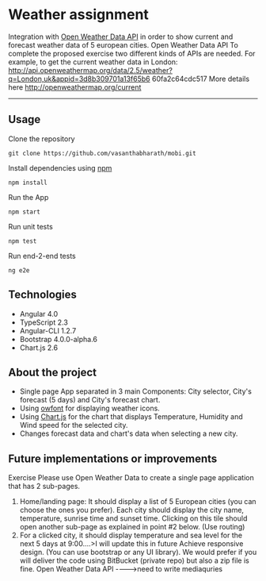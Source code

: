 Weather assignment
===================


Integration with [Open Weather Data API](https://openweathermap.org/api) in order to show current and forecast weather data of 5 european cities.
Open Weather Data API
To complete the proposed exercise two different kinds of APIs are needed.
For example, to get the current weather data in London:
http://api.openweathermap.org/data/2.5/weather?q=London,uk&appid=3d8b309701a13f65b6
60fa2c64cdc517
More details here http://openweathermap.org/current


----------


Usage
-------------

Clone the repository

    git clone https://github.com/vasanthabharath/mobi.git

Install dependencies using [npm](https://www.npmjs.com/)

    npm install
Run the App

    npm start

Run unit tests

    npm test

Run end-2-end tests

    ng e2e
    


Technologies
-------------

 - Angular 4.0
 - TypeScript 2.3
 - Angular-CLI 1.2.7
 - Bootstrap 4.0.0-alpha.6
 - Chart.js 2.6

About the project
-------------

 - Single page App separated in 3 main Components: City selector, City's forecast (5 days) and City's forecast chart.
 - Using [owfont](https://websygen.github.io/owfont/) for displaying weather icons.
 - Using [Chart.js](http://www.chartjs.org/) for the chart that displays Temperature, Humidity and Wind speed for the selected city.
 - Changes forecast data and chart's data when selecting a new city.

Future implementations or improvements
-------------
Exercise
Please use Open Weather Data to create a single page application that has 2 sub-pages.
1. Home/landing page: It should display a list of 5 European cities (you can choose the
ones you prefer). Each city should display the city name, temperature, sunrise time
and sunset time. Clicking on this tile should open another sub-page as explained in
point #2 below. (Use routing)
2. For a clicked city, it should display temperature and sea level for the next 5 days at
9:00....>I will update this in future
Achieve responsive design. (You can use bootstrap or any UI library). We would prefer if you
will deliver the code using BitBucket (private repo) but also a zip file is fine.
Open Weather Data API   ---->need to write mediaquries


